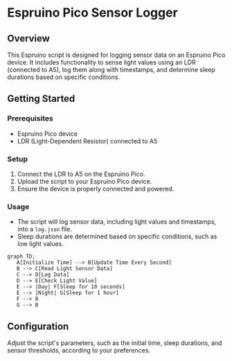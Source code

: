 # Espruino Pico Sensor Logger

## Overview

This Espruino script is designed for logging sensor data on an Espruino Pico device. It includes functionality to sense light values using an LDR (connected to A5), log them along with timestamps, and determine sleep durations based on specific conditions.

## Getting Started

### Prerequisites

- Espruino Pico device
- LDR (Light-Dependent Resistor) connected to A5

### Setup

1. Connect the LDR to A5 on the Espruino Pico.
2. Upload the script to your Espruino Pico device.
3. Ensure the device is properly connected and powered.

### Usage

- The script will log sensor data, including light values and timestamps, into a `log.json` file.
- Sleep durations are determined based on specific conditions, such as low light values.

```mermaid
graph TD;
   A[Initialize Time] --> B[Update Time Every Second]
   B --> C[Read Light Sensor Data]
   C --> D[Log Data]
   D --> E[Check Light Value]
   E --> |Day| F[Sleep for 10 seconds]
   E --> |Night| G[Sleep for 1 hour]
   F --> B
   G --> B
 ```

## Configuration

Adjust the script's parameters, such as the initial time, sleep durations, and sensor thresholds, according to your preferences.

